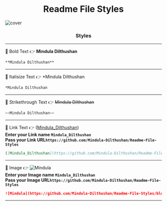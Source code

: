 <h1 align="center">Readme File Styles</h1>

![cover](https://github.com/Mindula-Dilthushan/Readme-File-Styles/blob/master/src/assets/images/Readme-Styles.png)

<h3 align="center">Styles</h3>

***

[//]: # (------------------------------------------------------Bold Text-----------------------------------------------)
📌 Bold Text  👉 **Mindula Dilthushan**                                                                              <br>
```md
**Mindula Dilthushan** 
```

[//]: # (-------------------------------------------------------Seperator----------------------------------------------)
***

[//]: # (-------------------------------------------------Italisize Text-----------------------------------------------)
📌 Italisize Text 👉 *Mindula Dilthushan                                                                             <br>
```md
*Mindula Dilthushan
```

[//]: # (-------------------------------------------------------Seperator----------------------------------------------)
***

[//]: # (------------------------------------------------Strikethrough Text--------------------------------------------)
📌 Strikethrough Text 👉 ~~Mindula Dilthushan~~                                                                      <br>
```md
~~Mindula Dilthushan~~ 
```

[//]: # (-------------------------------------------------------Seperator----------------------------------------------)
***

[//]: # (-------------------------------------------------------Link---------------------------------------------------)
📌 Link Text 👉 ([Mindula_Dilthushan](https://github.com/Mindula-Dilthushan/Readme-File-Styles))                     <br>
**Enter your Link name `Mindula_Dilthushan`**                                                                       <br>
**Pass your Link URL`https://github.com/Mindula-Dilthushan/Readme-File-Styles`**
```md
([Mindula_Dilthushan](https://github.com/Mindula-Dilthushan/Readme-File-Styles))
```

[//]: # (-------------------------------------------------------Seperator----------------------------------------------)
***

[//]: # (-----------------------------------------------------Image----------------------------------------------------)
📌 Image 👉 ![Mindula](https://github.com/Mindula-Dilthushan/Readme-File-Styles/blob/master/src/assets/images/Github.jpg) <br>
**Enter your Image name `Mindula_Dilthushan`**                                                                      <br>
**Pass your Image URL`https://github.com/Mindula-Dilthushan/Readme-File-Styles`**
```md
![Mindula](https://github.com/Mindula-Dilthushan/Readme-File-Styles/blob/master/src/assets/images/Github.jpg)
```

[//]: # (-------------------------------------------------------Seperator----------------------------------------------)
***

